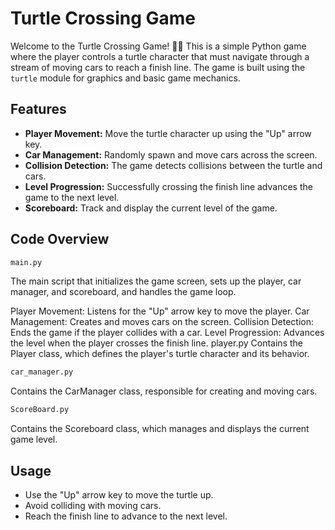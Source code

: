 # Turtle Crossing Game
Welcome to the Turtle Crossing Game! 🐢🚗 This is a simple Python game where the player controls a turtle character that must navigate through a stream of moving cars to reach a finish line. The game is built using the `turtle` module for graphics and basic game mechanics.

## Features
- **Player Movement:** Move the turtle character up using the "Up" arrow key.
- **Car Management:** Randomly spawn and move cars across the screen.
- **Collision Detection:** The game detects collisions between the turtle and cars.
- **Level Progression:** Successfully crossing the finish line advances the game to the next level.
- **Scoreboard:** Track and display the current level of the game.

## Code Overview
```bash
main.py
```
The main script that initializes the game screen, sets up the player, car manager, and scoreboard, and handles the game loop.

Player Movement: Listens for the "Up" arrow key to move the player.
Car Management: Creates and moves cars on the screen.
Collision Detection: Ends the game if the player collides with a car.
Level Progression: Advances the level when the player crosses the finish line.
player.py
Contains the Player class, which defines the player's turtle character and its behavior.

```bash
car_manager.py
```
Contains the CarManager class, responsible for creating and moving cars.

```bash
ScoreBoard.py
```
Contains the Scoreboard class, which manages and displays the current game level.

## Usage
- Use the "Up" arrow key to move the turtle up.
- Avoid colliding with moving cars.
- Reach the finish line to advance to the next level.

